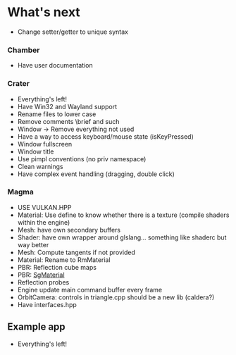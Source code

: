 # What's next

- Change setter/getter to unique syntax

### Chamber

- Have user documentation

### Crater

- Everything's left!
- Have Win32 and Wayland support
- Rename files to lower case
- Remove comments \brief and such
- Window -> Remove everything not used
- Have a way to access keyboard/mouse state (isKeyPressed)
- Window fullscreen
- Window title
- Use pimpl conventions (no priv namespace)
- Clean warnings
- Have complex event handling (dragging, double click)

### Magma

- USE VULKAN.HPP 
- Material: Use define to know whether there is a texture (compile shaders within the engine)
- Mesh: have own secondary buffers
- Shader: have own wrapper around glslang... something like shaderc but way better
- Mesh: Compute tangents if not provided
- Material: Rename to RmMaterial
- PBR: Reflection cube maps
- PBR: [SgMaterial](https://github.com/KhronosGroup/glTF/tree/master/extensions/Khronos/KHR_materials_pbrSpecularGlossiness)
- Reflection probes
- Engine update main command buffer every frame
- OrbitCamera: controls in triangle.cpp should be a new lib (caldera?)
- Have interfaces.hpp

## Example app

- Everything's left!
